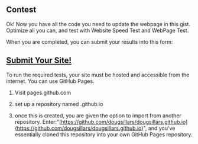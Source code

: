 ## Contest

Ok! Now you have all the code you need to update the webpage in this gist. Optimize all you can, and test with Website Speed Test and WebPage Test.

When you are completed, you can submit your results into this form:

## [Submit Your Site!](https://docs.google.com/forms/d/e/1FAIpQLSdYhsJWpZGrzrg76MmSzkKxSlyfvblDX9_SmaKi7Q39R0FLTw/viewform)

To run the required tests, your site must be hosted and accessible from the internet. You can use GitHub Pages.

1. Visit pages.github.com

2. set up a repository named .github.io

3. once this is created, you are given the option to import from another repository. Enter:"[https://github.com/dougsillars/dougsillars.github.io](https://github.com/dougsillars/dougsillars.github.io)", and you've essentially cloned this repository into your own GitHub Pages repository.



